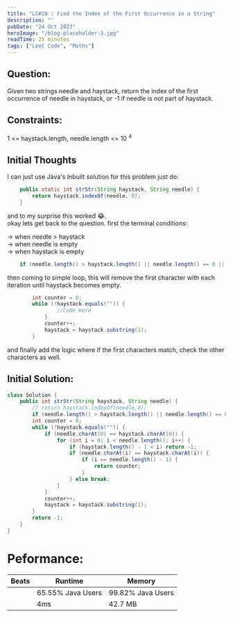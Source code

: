 ```yaml
---
title: "LC#28 : Find the Index of the First Occurrence in a String"
description: ""
pubDate: "24 Oct 2023"
heroImage: "/blog-placeholder-3.jpg"
readTime: 25 minutes
tags: ["Leet Code", "Maths"]
---
```


## Question: <br/>

<p class="pl-6">
    Given two strings needle and haystack, return the index of the first occurrence of needle in haystack, or -1 if needle is not part of haystack.
</p>

## Constraints: <br/>

<p class="ml-6 bg-slate-300 rounded-md w-fit px-4">
    1 <= haystack.length, needle.length <= 10 <sup>4</sup>
</p>

## Initial Thoughts

I can just use Java's Inbuilt solution for this problem
just do:

```java
    public static int strStr(String haystack, String needle) {
        return haystack.indexOf(needle, 0);
    }
```

and to my surprise this worked 😂.
<br/>
okay lets get back to the question.
first the terminal conditions:

-> when needle > haystack <br/>
-> when needle is empty <br/>
-> when haystack is empty <br/>

```java
    if (needle.length() > haystack.length() || needle.length() == 0 || haystack.length() == 0) return -1;
```

then coming to simple loop, this will remove the first character with each iteration until haystack becomes empty.

```java
        int counter = 0;
        while (!haystack.equals("")) {
                //Code Here
            }
            counter++;
            haystack = haystack.substring(1);
        }
```

and finally add the logic where if the first characters match, check the other characters as well.
## Initial Solution:

```java
class Solution {
    public int strStr(String haystack, String needle) {
        // return haystack.indexOf(needle,0);
        if (needle.length() > haystack.length() || needle.length() == 0 || haystack.length() == 0) return -1;
        int counter = 0;
        while (!haystack.equals("")) {
            if (needle.charAt(0) == haystack.charAt(0)) {
                for (int i = 0; i < needle.length(); i++) {
                    if (haystack.length() - 1 < i) return -1;
                    if (needle.charAt(i) == haystack.charAt(i)) {
                        if (i == needle.length() - 1) {
                            return counter;
                        }
                    } else break;
                }
            }
            counter++;
            haystack = haystack.substring(1);
        }
        return -1;
    }
}
```

# Peformance:

| Beats | Runtime           | Memory            |
| ----- | ----------------- | ----------------- |
|       | 65.55% Java Users | 99.82% Java Users |
|       | 4ms               | 42.7 MB           |
